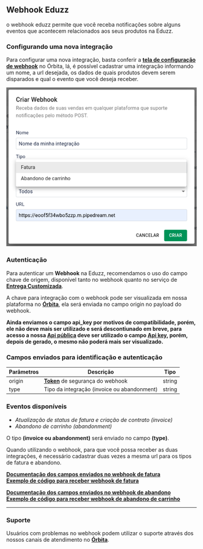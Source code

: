 ## Webhook Eduzz

o webhook eduzz permite que você receba notificações sobre alguns eventos que acontecem relacionados aos seus produtos na Eduzz.

### Configurando uma nova integração

Para configurar uma nova integração, basta conferir a **[tela de configuração de webhook](https://orbita.eduzz.com/producer/webhook)** no Órbita, lá, é possível cadastrar uma integração informando um nome, a url desejada, os dados de quais produtos devem serem disparados e qual o evento que você deseja receber.

![Print do formulário de criação de url](./images/formulario_nova_url.png)

### Autenticação

Para autenticar um **Webhook** na Eduzz, recomendamos o uso do campo chave de origem, disponível tanto no webhook quanto no serviço de **[Entrega Customizada](https://github.eduzz.com/eduzz/delivery_custom)**.

A chave para integração com o webhook pode ser visualizada em nossa plataforma no **[Órbita](https://orbita.eduzz.com/producer/config-api)**, ela será enviada no campo origin no payload do webhook.

**Ainda enviamos o campo api_key por motivos de compatibilidade, porém, ele não deve mais ser utilizado e será descontiunado em breve, para acesso a nossa [Api pública](https://api2.eduzz.com) deve ser utilizado o campo **[Api key](https://orbita.eduzz.com/producer/config-api)**, porém, depois de gerado, o mesmo não poderá mais ser visualizado.**

### Campos enviados para identificação e autenticação

Parâmetros | Descrição | Tipo
---------- | --------- | ----
origin     | **[Token](https://orbita.eduzz.com/producer/config-api)** de segurança do webhook | string
type       | Tipo da integração (invoice ou abandonment) | string

### Eventos disponíveis

- *Atualização de status de fatura e criação de contrato (invoice)*
- *Abandono de carrinho (abandonment)*

O tipo **(invoice ou abandonment)** será enviado no campo **(type)**.

Quando utilizando o webhook, para que você possa receber as duas integrações, é necessário cadastrar duas vezes a mesma url para os tipos de fatura e abandono.


**[Documentação dos campos enviados no webhook de fatura](campos-fatura.md)**\
**[Exemplo de código para receber webhook de fatura](exemplo-fatura.php)**

**[Documentação dos campos enviados no webhook de abandono](campos-abandono)**\
**[Exemplo de código para receber webhook de abandono de carrinho](exemplo-abandono.php)**

---

### Suporte

Usuários com problemas no webhook podem utilizar o suporte através dos nossos canais de atendimento no **[Órbita](https://orbita.eduzz.com)**.